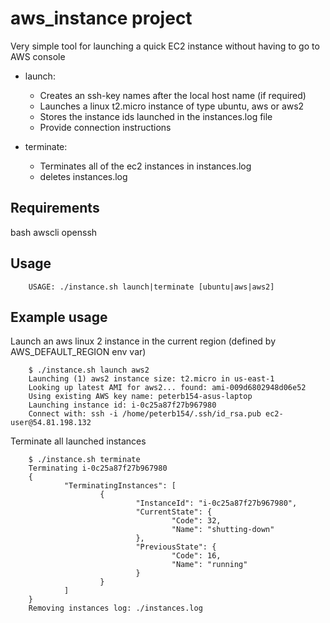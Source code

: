 # aws_instance project

Very simple tool for launching a quick EC2 instance without having to go to AWS console

* launch:
	*	Creates an ssh-key names after the local host name (if required)
	*	Launches a linux t2.micro instance of type ubuntu, aws or aws2
	*	Stores the instance ids launched  in the instances.log file
	* Provide connection instructions

* terminate:
	*	Terminates all of the ec2 instances in instances.log
	* deletes instances.log

## Requirements

bash
awscli
openssh

## Usage

		USAGE: ./instance.sh launch|terminate [ubuntu|aws|aws2]

## Example usage

Launch an aws linux 2 instance in the current region (defined by AWS_DEFAULT_REGION env var)

		$ ./instance.sh launch aws2
		Launching (1) aws2 instance size: t2.micro in us-east-1
		Looking up latest AMI for aws2... found: ami-009d6802948d06e52
		Using existing AWS key name: peterb154-asus-laptop
		Launching instance id: i-0c25a87f27b967980
		Connect with: ssh -i /home/peterb154/.ssh/id_rsa.pub ec2-user@54.81.198.132

Terminate all launched instances

		$ ./instance.sh terminate
		Terminating i-0c25a87f27b967980
		{
				"TerminatingInstances": [
						{
								"InstanceId": "i-0c25a87f27b967980",
								"CurrentState": {
										"Code": 32,
										"Name": "shutting-down"
								},
								"PreviousState": {
										"Code": 16,
										"Name": "running"
								}
						}
				]
		}
		Removing instances log: ./instances.log
